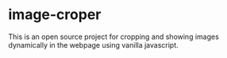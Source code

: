# image-croper
This is an open source project for cropping and showing images dynamically in the webpage using vanilla javascript.
